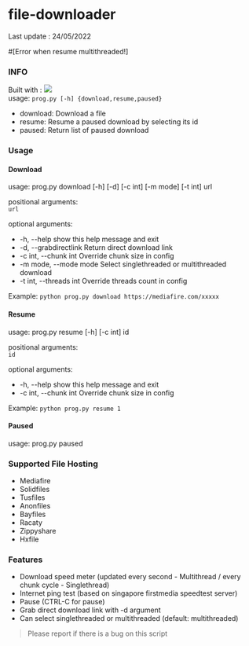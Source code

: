 # file-downloader
Last update : 24/05/2022

#[Error when resume multithreaded!]


### INFO
Built with : <img src="https://img.shields.io/badge/Python-3.8-brightgreen?style=for-the-badge&logo=python"><br>
usage: ```prog.py [-h] {download,resume,paused}```

- download: Download a file
- resume: Resume a paused download by selecting its id
- paused: Return list of paused download 

### Usage
#### Download

usage: prog.py download [-h] [-d] [-c int] [-m mode] [-t int] url

positional arguments:<br>
```url```

optional arguments:
 - -h, --help            show this help message and exit
 - -d, --grabdirectlink  Return direct download link
 - -c int, --chunk int   Override chunk size in config
 - -m mode, --mode mode  Select singlethreaded or multithreaded download
 - -t int, --threads int Override threads count in config
 
Example: ```python prog.py download https://mediafire.com/xxxxx```

#### Resume
usage: prog.py resume [-h] [-c int] id

positional arguments:<br>
```id```

optional arguments:
  - -h, --help           show this help message and exit
  - -c int, --chunk int  Override chunk size in config

Example: ```python prog.py resume 1```

#### Paused
usage: prog.py paused

### Supported File Hosting
- Mediafire
- Solidfiles
- Tusfiles
- Anonfiles
- Bayfiles
- Racaty
- Zippyshare
- Hxfile

### Features
- Download speed meter (updated every second - Multithread / every chunk cycle - Singlethread)
- Internet ping test (based on singapore firstmedia speedtest server)
- Pause (CTRL-C for pause)
- Grab direct download link with -d argument
- Can select singlethreaded or multithreaded (default: multithreaded)

> Please report if there is a bug on this script
